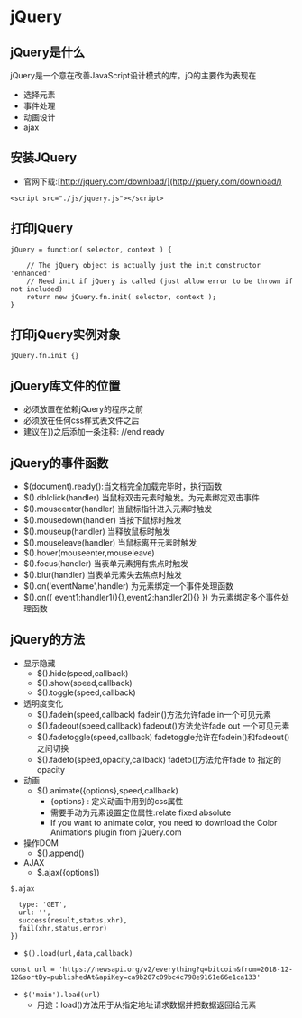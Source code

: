 # jQuery

## jQuery是什么
jQuery是一个意在改善JavaScript设计模式的库。jQ的主要作为表现在
  - 选择元素
  - 事件处理
  - 动画设计
  - ajax

## 安装JQuery
- 官网下载:[http://jquery.com/download/](http://jquery.com/download/)
```
<script src="./js/jquery.js"></script>
```

## 打印jQuery
```
jQuery = function( selector, context ) {

    // The jQuery object is actually just the init constructor 'enhanced'
    // Need init if jQuery is called (just allow error to be thrown if not included)
    return new jQuery.fn.init( selector, context );
}
```

## 打印jQuery实例对象
```
jQuery.fn.init {}
```

## jQuery库文件的位置
- 必须放置在依赖jQuery的程序之前
- 必须放在任何css样式表文件之后
- 建议在})之后添加一条注释: //end ready

## jQuery的事件函数
- $(document).ready():当文档完全加载完毕时，执行函数
- $().dblclick(handler) 当鼠标双击元素时触发。为元素绑定双击事件
- $().mouseenter(handler) 当鼠标指针进入元素时触发
- $().mousedown(handler) 当按下鼠标时触发
- $().mouseup(handler) 当释放鼠标时触发
- $().mouseleave(handler) 当鼠标离开元素时触发
- $().hover(mouseenter,mouseleave)
- $().focus(handler) 当表单元素拥有焦点时触发
- $().blur(handler) 当表单元素失去焦点时触发
- $().on('eventName',handler) 为元素绑定一个事件处理函数
- $().on({ event1:handler1(){},event2:handler2(){} }) 为元素绑定多个事件处理函数

## jQuery的方法
- 显示隐藏
  - $().hide(speed,callback)
  - $().show(speed,callback)
  - $().toggle(speed,callback)
- 透明度变化
  - $().fadein(speed,callback) fadein()方法允许fade in一个可见元素
  - $().fadeout(speed,callback)  fadeout()方法允许fade out 一个可见元素
  - $().fadetoggle(speed,callback) fadetoggle允许在fadein()和fadeout()之间切换
  - $().fadeto(speed,opacity,callback)  fadeto()方法允许fade to 指定的opacity
- 动画
  - $().animate({options},speed,callback)
    - {options} : 定义动画中用到的css属性
    - 需要手动为元素设置定位属性:relate fixed absolute
    - If you want to animate color, you need to download the Color Animations plugin from jQuery.com
- 操作DOM
  - $().append()
- AJAX
  - $.ajax({options})
```
$.ajax

  type: 'GET',
  url: '',
  success(result,status,xhr),
  fail(xhr,status,error)
})
```
  - `$().load(url,data,callback)`
```
const url = 'https://newsapi.org/v2/everything?q=bitcoin&from=2018-12-12&sortBy=publishedAt&apiKey=ca9b207c09bc4c798e9161e66e1ca133'
```
  - `$('main').load(url)`
    - 用途：load()方法用于从指定地址请求数据并把数据返回给元素
